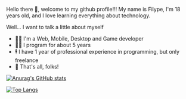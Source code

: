 Hello there 👋, welcome to my github profile!!! My name is Filype, I'm 18 years old, and I love learning everything about technology.

Well... I want to talk a little about myself

- 👩‍🔬 I'm a Web, Mobile, Desktop and Game developer
- 👩‍💻 I program for about 5 years
- 🕴 I have 1 year of professional experience in programming, but only freelance
- 🐇 That's all, folks!

[![Anurag's GitHub stats](https://github-readme-stats.vercel.app/api?username=suziziziz)](https://github.com/anuraghazra/github-readme-stats)

[![Top Langs](https://github-readme-stats.vercel.app/api/top-langs/?username=anuraghazra)](https://github.com/anuraghazra/github-readme-stats)
